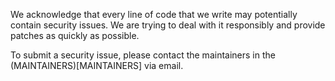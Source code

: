 We acknowledge that every line of code that we write may potentially contain security issues.
We are trying to deal with it responsibly and provide patches as quickly as possible. 

To submit a security issue, please contact the maintainers in the (MAINTAINERS)[MAINTAINERS] via email.
